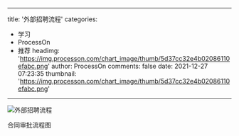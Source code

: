 
---
title: '外部招聘流程'
categories: 
 - 学习
 - ProcessOn
 - 推荐
headimg: 'https://img.processon.com/chart_image/thumb/5d37cc32e4b02086110efabc.png'
author: ProcessOn
comments: false
date: 2021-12-27 07:23:35
thumbnail: 'https://img.processon.com/chart_image/thumb/5d37cc32e4b02086110efabc.png'
---

<div>   
<img class="thumb" alt="外部招聘流程" src="https://img.processon.com/chart_image/thumb/5d37cc32e4b02086110efabc.png" referrerpolicy="no-referrer">
<p>合同审批流程图</p>  
</div>
            